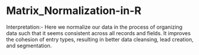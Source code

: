# Matrix_Normalization-in-R

Interpretation:-
      Here we normalize our data in the process of organizing data such that it seems consistent across all records and fields. It improves the cohesion of entry types, resulting in better data cleansing, lead creation, and segmentation.





                                                                                                                           

